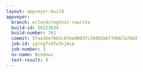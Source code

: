 ```yaml
---
layout: appveyor-build
appveyor:
  branch: erlend/regtest-rewrite
  build-id: 50223634
  build-number: 761
  commit: 57aa36e7603c87ee00037c39881bbf7d667a78d3
  job-id: yglngfsdfw3njmcp
  job-number: 3
  os-name: Windows
  test-result: 0
---
```

